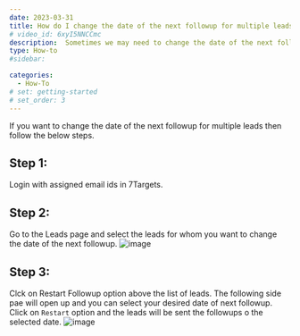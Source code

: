 ```yaml
---
date: 2023-03-31
title: How do I change the date of the next followup for multiple leads?
# video_id: 6xyI5NNCCmc
description:  Sometimes we may need to change the date of the next followup for multiple leads. This article shows hoe to do it.
type: How-to
#sidebar:

categories:
  - How-To
# set: getting-started
# set_order: 3
---
```


If you want to change the date of the next followup for multiple leads then follow the below steps.
## Step 1:
Login with assigned email ids in 7Targets.
## Step 2:
Go to the Leads page and select the leads for whom you want to change the date of the next followup.
![image](../../images/step_process2.PNG)
## Step 3:
Clck on Restart Followup option above the list of leads. The following side pae will open up and you can select your desired date of next followup. Click on `Restart` option and the leads will be sent the followups o the selected date.
![image](../../images/step_process-3.PNG)
